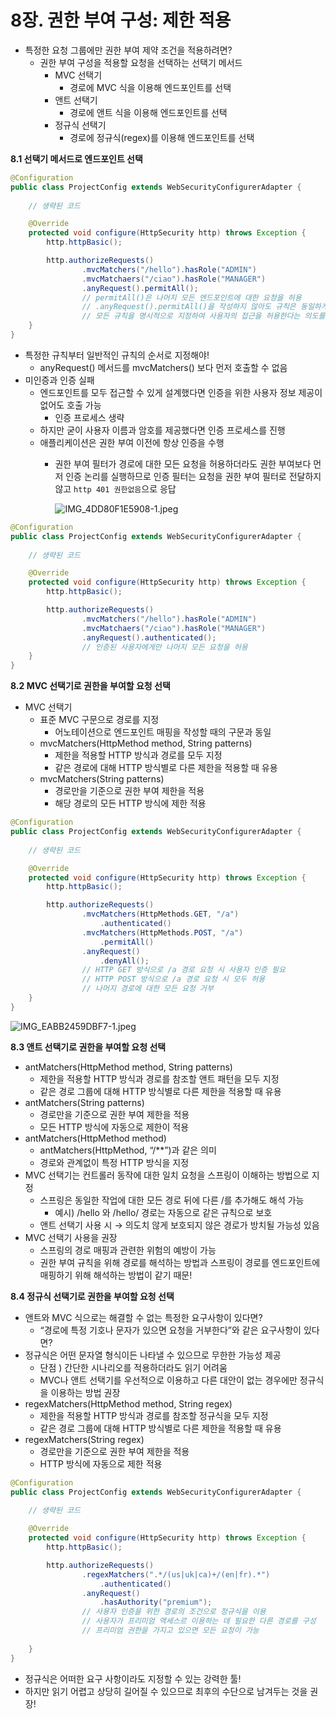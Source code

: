 # 8장. 권한 부여 구성: 제한 적용

- 특정한 요청 그룹에만 권한 부여 제약 조건을 적용하려면?
    - 권한 부여 구성을 적용할 요청을 선택하는 선택기 메서드
        - MVC 선택기
            - 경로에 MVC 식을 이용해 엔드포인트를 선택
        - 앤트 선택기
            - 경로에 앤트 식을 이용해 엔드포인트를 선택
        - 정규식 선택기
            - 경로에 정규식(regex)를 이용해 엔드포인트를 선택

**8.1 선택기 메서드로 엔드포인트 선택**

```java
@Configuration
public class ProjectConfig extends WebSecurityConfigurerAdapter {
	
	// 생략된 코드

	@Override
	protected void configure(HttpSecurity http) throws Exception {
		http.httpBasic();

		http.authorizeRequests()
				.mvcMatchers("/hello").hasRole("ADMIN")
				.mvcMatchaers("/ciao").hasRole("MANAGER")
				.anyRequest().permitAll();
				// permitAll()은 나머지 모든 엔드포인트에 대한 요청을 허용
				// .anyRequest().permitAll()을 작성하지 않아도 규칙은 동일하게 적용
				// 모든 규칙을 명시적으로 지정하여 사용자의 접근을 허용한다는 의도를 명확하게 드러냄
	}
}
```

- 특정한 규칙부터 일반적인 규칙의 순서로 지정해야!
    - anyRequest() 메서드를 mvcMatchers() 보다 먼저 호출할 수 없음
- 미인증과 인증 실패
    - 엔드포인트를 모두 접근할 수 있게 설계했다면 인증을 위한 사용자 정보 제공이 없어도 호출 가능
        - 인증 프로세스 생략
    - 하지만 굳이 사용자 이름과 암호를 제공했다면 인증 프로세스를 진행
    - 애플리케이션은 권한 부여 이전에 항상 인증을 수행
        - 권한 부여 필터가 경로에 대한 모든 요청을 허용하더라도 권한 부여보다 먼저 인증 논리를 실행하므로 인증 필터는 요청을 권한 부여 필터로 전달하지 않고 `http 401 권한없음`으로 응답
            
            ![IMG_4DD80F1E5908-1.jpeg](https://prod-files-secure.s3.us-west-2.amazonaws.com/82c76c9c-91ab-4fab-a183-126246ae45b2/bff08ffe-0bc2-4b7c-a7f0-889d1b8f2bee/IMG_4DD80F1E5908-1.jpeg)
            

```java
@Configuration
public class ProjectConfig extends WebSecurityConfigurerAdapter {
	
	// 생략된 코드

	@Override
	protected void configure(HttpSecurity http) throws Exception {
		http.httpBasic();

		http.authorizeRequests()
				.mvcMatchers("/hello").hasRole("ADMIN")
				.mvcMatchaers("/ciao").hasRole("MANAGER")
				.anyRequest().authenticated();
				// 인증된 사용자에게만 나머지 모든 요청을 허용
	}
}
```

**8.2 MVC 선택기로 권한을 부여할 요청 선택**

- MVC 선택기
    - 표준 MVC 구문으로 경로를 지정
        - 어노테이션으로 엔드포인트 매핑을 작성할 때의 구문과 동일
    - mvcMatchers(HttpMethod method, String patterns)
        - 제한을 적용할 HTTP 방식과 경로를 모두 지정
        - 같은 경로에 대해 HTTP 방식별로 다른 제한을 적용할 때 유용
    - mvcMatchers(String patterns)
        - 경로만을 기준으로 권한 부여 제한을 적용
        - 해당 경로의 모든 HTTP 방식에 제한 적용

```java
@Configuration
public class ProjectConfig extends WebSecurityConfigurerAdapter {
	
	// 생략된 코드

	@Override
	protected void configure(HttpSecurity http) throws Exception {
		http.httpBasic();

		http.authorizeRequests()
				.mvcMatchers(HttpMethods.GET, "/a")
					.authenticated()
				.mvcMatchers(HttpMethods.POST, "/a")
					.permitAll()
				.anyRequest()
					.denyAll();
				// HTTP GET 방식으로 /a 경로 요청 시 사용자 인증 필요
				// HTTP POST 방식으로 /a 경로 요청 시 모두 허용
				// 나머지 경로에 대한 모든 요청 거부
	}
}
```

![IMG_EABB2459DBF7-1.jpeg](https://prod-files-secure.s3.us-west-2.amazonaws.com/82c76c9c-91ab-4fab-a183-126246ae45b2/4281a2f9-661b-4bdf-b0e6-aede025d4c5a/IMG_EABB2459DBF7-1.jpeg)

**8.3 앤트 선택기로 권한을 부여할 요청 선택**

- antMatchers(HttpMethod method, String patterns)
    - 제한을 적용할 HTTP 방식과 경로를 참조할 앤트 패턴을 모두 지정
    - 같은 경로 그룹에 대해 HTTP 방식별로 다른 제한을 적용할 때 유용
- antMatchers(String patterns)
    - 경로만을 기준으로 권한 부여 제한을 적용
    - 모든 HTTP 방식에 자동으로 제한이 적용
- antMatchers(HttpMethod method)
    - antMatchers(HttpMethod, “/**”)과 같은 의미
    - 경로와 관계없이 특정 HTTP 방식을 지정
- MVC 선택기는 컨트롤러 동작에 대한 일치 요청을 스프링이 이해하는 방법으로 지정
    - 스프링은 동일한 작업에 대한 모든 경로 뒤에 다른 /를 추가해도 해석 가능
        - 예시) /hello 와 /hello/ 경로는 자동으로 같은 규칙으로 보호
    - 앤트 선택기 사용 시 → 의도치 않게 보호되지 않은 경로가 방치될 가능성 있음
- MVC 선택기 사용을 권장
    - 스프링의 경로 매핑과 관련한 위험의 예방이 가능
    - 권한 부여 규칙을 위해 경로를 해석하는 방법과 스프링이 경로를 엔드포인트에 매핑하기 위해 해석하는 방법이 같기 때문!

**8.4 정규식 선택기로 권한을 부여할 요청 선택**

- 앤트와 MVC 식으로는 해결할 수 없는 특정한 요구사항이 있다면?
    - “경로에 특정 기호나 문자가 있으면 요청을 거부한다”와 같은 요구사항이 있다면?
- 정규식은 어떤 문자열 형식이든 나타낼 수 있으므로 무한한 가능성 제공
    - 단점 ) 간단한 시나리오를 적용하더라도 읽기 어려움
    - MVC나 앤트 선택기를 우선적으로 이용하고 다른 대안이 없는 경우에만 정규식을 이용하는 방법 권장
- regexMatchers(HttpMethod method, String regex)
    - 제한을 적용할 HTTP 방식과 경로를 참조할 정규식을 모두 지정
    - 같은 경로 그룹에 대해 HTTP 방식별로 다른 제한을 적용할 때 유용
- regexMatchers(String regex)
    - 경로만을 기준으로 권한 부여 제한을 적용
    - HTTP 방식에 자동으로 제한 적용

```java
@Configuration
public class ProjectConfig extends WebSecurityConfigurerAdapter {
	
	// 생략된 코드

	@Override
	protected void configure(HttpSecurity http) throws Exception {
		http.httpBasic();

		http.authorizeRequests()
				.regexMatchers(".*/(us|uk|ca)+/(en|fr).*")
					.authenticated()
				.anyRequest()
					.hasAuthority("premium");
				// 사용자 인증을 위한 경로의 조건으로 정규식을 이용
				// 사용자가 프리미엄 액세스르 이용하는 데 필요한 다른 경로를 구성
				// 프리미엄 권한을 가지고 있으면 모든 요청이 가능
				
	}
}
```

- 정규식은 어떠한 요구 사항이라도 지정할 수 있는 강력한 툴!
- 하지만 읽기 어렵고 상당히 길어질 수 있으므로 최후의 수단으로 남겨두는 것을 권장!
